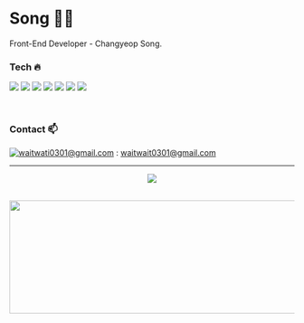 # Song 🎅🏻
Front-End Developer - Changyeop Song.

### Tech 🔥


<p>
 <img src="https://img.shields.io/badge/react-61DAFB?style=flat-square&logo=react&logoColor=white"/>
  <img src="https://img.shields.io/badge/next.js-222222?style=flat-square&logo=next.js&logoColor=white"/>
<img src="https://img.shields.io/badge/javascript-F7DF1E?style=flat-square&logo=javascript&logoColor=white"/>
<img src="https://img.shields.io/badge/TypeScript-3178C6?style=flat-square&logo=TypeScript&logoColor=white"/>
<img src="https://img.shields.io/badge/styled-components-DB7093?style=flat-square&logo=styled-components&logoColor=white"/>
<img src="https://img.shields.io/badge/css3-1572B6?style=flat-square&logo=css3&logoColor=white"/>
<img src="https://img.shields.io/badge/html5-E34F26?style=flat-square&logo=html5&logoColor=white"/>
</p>

 </br>

### Contact  📫
 
[![waitwati0301@gmail.com](https://img.shields.io/badge/Gmail-d14836?style=flat-square&logo=Gmail&logoColor=white&link=mailto:pkiopb@gmail.com)](mailto:waitwait0301@gmail.com ) : waitwait0301@gmail.com 
 </br>

--- 

<p align="center">
  <img src="https://github-readme-stats.vercel.app/api/top-langs/?username=Songchangyeop&langs_count=8&exclude_repo=Example-deep-learning-from-scratch&layout=compact&line_height=24&hide_border=true&title_color=d88e82"></p>

<br />


<a href="https://github.com/devxb/gitanimals">
  <img
    src="https://render.gitanimals.org/lines/Songchangyeop?pet-id=587818362557535742"
    width="600"
    height="200"
  />
</a>
  

<!--
**Songchangyeop/Songchangyeop** is a ✨ _special_ ✨ repository because its `README.md` (this file) appears on your GitHub profile.

Here are some ideas to get you started:

- 🔭 I’m currently working on ...
- 🌱 I’m currently learning ...
- 👯 I’m looking to collaborate on ...
- 🤔 I’m looking for help with ...
- 💬 Ask me about ...
- 📫 How to reach me: ...
- 😄 Pronouns: ...
- ⚡ Fun fact: ...
-->
